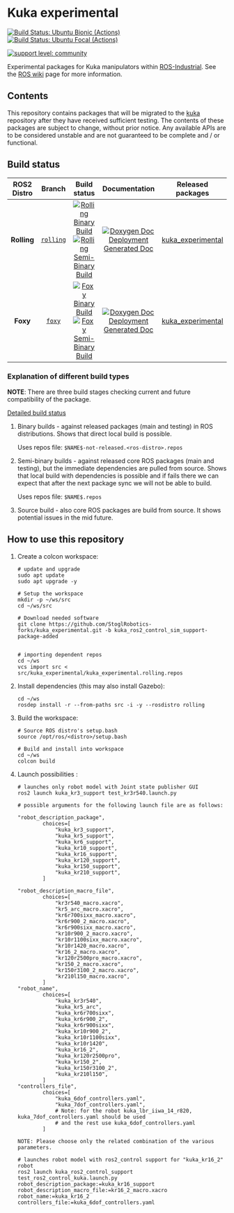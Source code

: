 
# Kuka experimental

[![Build Status: Ubuntu Bionic (Actions)](https://github.com/ros-industrial/kuka_experimental/workflows/CI%20-%20Ubuntu%20Bionic/badge.svg?branch=melodic-devel)](https://github.com/ros-industrial/kuka_experimental/actions?query=workflow%3A%22CI+-+Ubuntu+Bionic%22)
[![Build Status: Ubuntu Focal (Actions)](https://github.com/ros-industrial/kuka_experimental/workflows/CI%20-%20Ubuntu%20Focal/badge.svg?branch=melodic-devel)](https://github.com/ros-industrial/kuka_experimental/actions?query=workflow%3A%22CI+-+Ubuntu+Focal%22)

[![support level: community](https://img.shields.io/badge/support%20level-community-lightgray.svg)](http://rosindustrial.org/news/2016/10/7/better-supporting-a-growing-ros-industrial-software-platform)

Experimental packages for Kuka manipulators within [ROS-Industrial][].
See the [ROS wiki][] page for more information.

## Contents

This repository contains packages that will be migrated to the [kuka][]
repository after they have received sufficient testing. The contents of
these packages are subject to change, without prior notice. Any available
APIs are to be considered unstable and are not guaranteed to be complete
and / or functional.

[ROS-Industrial]: http://wiki.ros.org/Industrial
[ROS wiki]: http://wiki.ros.org/kuka_experimental
[kuka]: https://github.com/ros-industrial/kuka

## Build status

ROS2 Distro | Branch | Build status | Documentation | Released packages
:---------: | :----: | :----------: | :-----------: | :---------------:
**Rolling** | [`rolling`](https://github.com/StoglRobotics-forks/kuka_experimental/tree/rolling) | [![Rolling Binary Build](https://github.com/StoglRobotics-forks/kuka_experimental/actions/workflows/rolling-binary-build-main.yml/badge.svg?branch=rolling)](https://github.com/StoglRobotics-forks/kuka_experimental/actions/workflows/rolling-binary-build-main.yml?branch=rolling) <br /> [![Rolling Semi-Binary Build](https://github.com/StoglRobotics-forks/kuka_experimental/actions/workflows/rolling-semi-binary-build-main.yml/badge.svg?branch=rolling)](https://github.com/StoglRobotics-forks/kuka_experimental/actions/workflows/rolling-semi-binary-build-main.yml?branch=rolling) | [![Doxygen Doc Deployment](https://github.com/StoglRobotics-forks/kuka_experimental/actions/workflows/doxygen-deploy.yml/badge.svg)](https://github.com/StoglRobotics-forks/kuka_experimental/actions/workflows/doxygen-deploy.yml) <br /> [Generated Doc](https://StoglRobotics-forks.github.io/kuka_experimental_Documentation/rolling/html/index.html) | [kuka_experimental](https://index.ros.org/p/kuka_experimental/#rolling)
**Foxy** | [`foxy`](https://github.com/StoglRobotics-forks/kuka_experimental/tree/foxy) | [![Foxy Binary Build](https://github.com/StoglRobotics-forks/kuka_experimental/actions/workflows/foxy-binary-build-main.yml/badge.svg?branch=foxy)](https://github.com/StoglRobotics-forks/kuka_experimental/actions/workflows/foxy-binary-build-main.yml?branch=foxy) <br /> [![Foxy Semi-Binary Build](https://github.com/StoglRobotics-forks/kuka_experimental/actions/workflows/foxy-semi-binary-build-main.yml/badge.svg?branch=foxy)](https://github.com/StoglRobotics-forks/kuka_experimental/actions/workflows/foxy-semi-binary-build-main.yml?branch=foxy) | [![Doxygen Doc Deployment](https://github.com/StoglRobotics-forks/kuka_experimental/actions/workflows/doxygen-deploy.yml/badge.svg)](https://github.com/StoglRobotics-forks/kuka_experimental/actions/workflows/doxygen-deploy.yml) <br /> [Generated Doc](https://StoglRobotics-forks.github.io/kuka_experimental_Documentation/foxy/html/index.html) | [kuka_experimental](https://index.ros.org/p/kuka_experimental/#foxy)

### Explanation of different build types

**NOTE**: There are three build stages checking current and future compatibility of the package.

[Detailed build status](.github/workflows/README.md)

1. Binary builds - against released packages (main and testing) in ROS distributions. Shows that direct local build is possible.

   Uses repos file: `$NAME$-not-released.<ros-distro>.repos`

1. Semi-binary builds - against released core ROS packages (main and testing), but the immediate dependencies are pulled from source.
   Shows that local build with dependencies is possible and if fails there we can expect that after the next package sync we will not be able to build.

   Uses repos file: `$NAME$.repos`

1. Source build - also core ROS packages are build from source. It shows potential issues in the mid future.


## How to use this repository

1. Create a colcon workspace:

    ```
    # update and upgrade
    sudo apt update
    sudo apt upgrade -y

    # Setup the workspace
    mkdir -p ~/ws/src
    cd ~/ws/src

    # Download needed software
    git clone https://github.com/StoglRobotics-forks/kuka_experimental.git -b kuka_ros2_control_sim_support-package-added


    # importing dependent repos
    cd ~/ws
    vcs import src < src/kuka_experimental/kuka_experimental.rolling.repos
    ```

1. Install dependencies (this may also install Gazebo):

    ```
    cd ~/ws
    rosdep install -r --from-paths src -i -y --rosdistro rolling
    ```

1. Build the workspace:

    ```
    # Source ROS distro's setup.bash
    source /opt/ros/<distro>/setup.bash

    # Build and install into workspace
    cd ~/ws
    colcon build
    ```

1. Launch possibilities  :

    ```
    # launches only robot model with Joint state publisher GUI
    ros2 launch kuka_kr3_support test_kr3r540.launch.py

    # possible arguments for the following launch file are as follows: 

    "robot_description_package",
            choices=[
                "kuka_kr3_support",
                "kuka_kr5_support",
                "kuka_kr6_support",
                "kuka_kr10_support",
                "kuka_kr16_support",
                "kuka_kr120_support",
                "kuka_kr150_support",
                "kuka_kr210_support",
            ]
    
    "robot_description_macro_file",
            choices=[
                "kr3r540_macro.xacro",
                "kr5_arc_macro.xacro",
                "kr6r700sixx_macro.xacro",
                "kr6r900_2_macro.xacro",
                "kr6r900sixx_macro.xacro",
                "kr10r900_2_macro.xacro",
                "kr10r1100sixx_macro.xacro",
                "kr10r1420_macro.xacro",
                "kr16_2_macro.xacro",
                "kr120r2500pro_macro.xacro",
                "kr150_2_macro.xacro",
                "kr150r3100_2_macro.xacro",
                "kr210l150_macro.xacro",
            ]
    "robot_name",
            choices=[
                "kuka_kr3r540",
                "kuka_kr5_arc",
                "kuka_kr6r700sixx",
                "kuka_kr6r900_2",
                "kuka_kr6r900sixx",
                "kuka_kr10r900_2",
                "kuka_kr10r1100sixx",
                "kuka_kr10r1420",
                "kuka_kr16_2",
                "kuka_kr120r2500pro",
                "kuka_kr150_2",
                "kuka_kr150r3100_2",
                "kuka_kr210l150",
            ]
    "controllers_file",
            choices=[
                "kuka_6dof_controllers.yaml",
                "kuka_7dof_controllers.yaml",
                # Note: for the robot kuka_lbr_iiwa_14_r820, kuka_7dof_controllers.yaml should be used
                # and the rest use kuka_6dof_controllers.yaml
            ]

    NOTE: Please choose only the related combination of the various parameters.

    # launches robot model with ros2_control support for "kuka_kr16_2" robot
    ros2 launch kuka_ros2_control_support test_ros2_control_kuka.launch.py robot_description_package:=kuka_kr16_support robot_description_macro_file:=kr16_2_macro.xacro robot_name:=kuka_kr16_2 controllers_file:=kuka_6dof_controllers.yaml

    ```